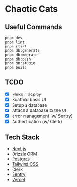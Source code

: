 # Chaotic Cats

## Useful Commands

    pnpm dev
    pnpm lint
    pnpm start
    pnpm db:generate
    pnpm db:migrate
    pnpm db:push
    pnom db:studio
    pnpm build

## TODO

- [x] Make it deploy
- [x] Scaffold basic UI
- [x] Setup a database
- [x] Attach a database to the UI
- [x] error management (w/ Sentry)
- [x] Authentication (w/ Clerk)

## Tech Stack

- [Next.js](https://nextjs.org)
- [Drizzle ORM](https://orm.drizzle.team)
- [Postgres](https://www.postgresql.org/)
- [Tailwind CSS](https://tailwindcss.com)
- [Clerk](https://clerk.com/)
- [Sentry](https://sentry.io/)
- [Vercel](https://vercel.com/)
